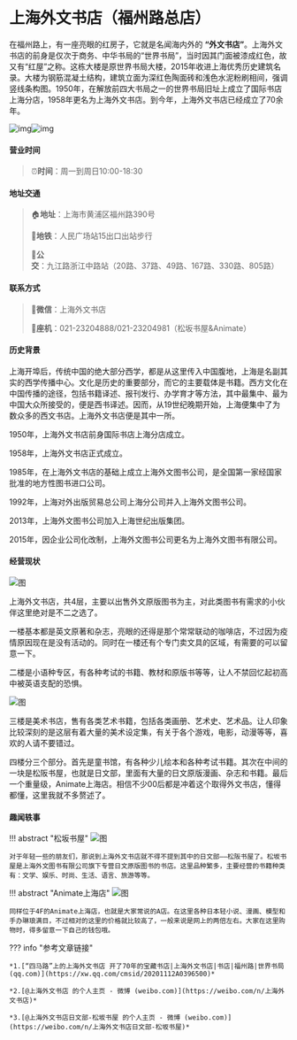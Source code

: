 # 上海外文书店（福州路总店）

在福州路上，有一座亮眼的红房子，它就是名闻海内外的 **“外文书店”**。上海外文书店的前身是仅次于商务、中华书局的“世界书局”，当时因其门面被漆成红色，故又有“红屋”之称。这栋大楼是原世界书局大楼，2015年收进上海优秀历史建筑名录。大楼为钢筋混凝土结构，建筑立面为深红色陶面砖和浅色水泥粉刷相间，强调竖线条构图。1950年，在解放前四大书局之一的世界书局旧址上成立了国际书店上海分店，1958年更名为上海外文书店。到今年，上海外文书店已经成立了70余年。

![img](waiwenshudian/ww_1.png)![img](waiwenshudian/ww_2.png)

#### 营业时间

>:alarm_clock:**时间**：周一到周日10:00-18:30

#### 地址交通

>:house:**地址**：上海市黄浦区福州路390号
>
>:tram:**地铁**：人民广场站15出口出站步行
>
>:bus:**公交**：九江路浙江中路站（20路、37路、49路、167路、330路、805路）

#### 联系方式

>:iphone:**微信**：上海外文书店
>
>:iphone:**座机**：021-23204888/021-23204981（松坂书屋&Animate）

#### 历史背景

上海开埠后，传统中国的绝大部分西学，都是从这里传入中国腹地，上海是名副其实的西学传播中心。文化是历史的重要部分，而它的主要载体是书籍。西方文化在中国传播的途径，包括书籍译述、报刊发行、办学育才等方法，其中最集中、最为中国大众所接受的，便是西书译述。因而，从19世纪晚期开始，上海便集中了为数众多的西文书店。上海外文书店便是其中一所。

1950年，上海外文书店前身国际书店上海分店成立。 

1958年，上海外文书店正式成立。 

1985年，在上海外文书店的基础上成立上海外文图书公司，是全国第一家经国家批准的地方性图书进口公司。 

1992年，上海对外出版贸易总公司上海分公司并入上海外文图书公司。 

2013年，上海外文图书公司加入上海世纪出版集团。 

2015年，因企业公司化改制，上海外文图书公司更名为上海外文图书有限公司。

#### 经营现状

![图](waiwenshudian/ww_3.png)

上海外文书店，共4层，主要以出售外文原版图书为主，对此类图书有需求的小伙伴这里绝对是不二之选了。

一楼基本都是英文原著和杂志，亮眼的还得是那个常常联动的咖啡店，不过因为疫情原因现在是没有活动的。同时在一楼还有个专门卖文具的区域，有需要的可以留意一下。

二楼是小语种专区，有各种考试的书籍、教材和原版书等等，让人不禁回忆起初高中被英语支配的恐惧。

![图](waiwenshudian/ww_4.png)

三楼是美术书店，售有各类艺术书籍，包括各类画册、艺术史、艺术品。让人印象比较深刻的是这层有着大量的美术设定集，有关于各个游戏，电影，动漫等等，喜欢的人请不要错过。

四楼分三个部分。首先是童书馆，有各种少儿绘本和各种考试书籍。其次在中间的一块是松阪书屋，也就是日文部，里面有大量的日文原版漫画、杂志和书籍。最后一个重量级，Animate上海店。相信不少00后都是冲着这个取得外文书店，懂得都懂，这里我就不多赘述了。

#### 趣闻轶事

!!! abstract "松坂书屋"
    ![图](waiwenshudian/ww_5.png)

    对于年轻一些的朋友们，那说到上海外文书店就不得不提到其中的日文部——松阪书屋了。松坂书屋是上海外文图书有限公司旗下专营日文原版图书的书店。这里品种繁多，主要经营的书籍种类有：文学、娱乐、时尚、生活、语言、旅游等等。

!!! abstract "Animate上海店"
    ![图](waiwenshudian/ww_6.png)

    同样位于4F的Animate上海店，也就是大家常说的A店。在这里各种日本轻小说、漫画、模型和手办琳琅满目，不过相对的这里的价格就比较高了，一般来说是网上的两倍左右。大家在这里购物时，得多留意一下自己的钱包哦。


??? info "参考文章链接"

	*1.[“四马路”上的上海外文书店 开了70年的宝藏书店|上海外文书店|书店|福州路|世界书局 (qq.com)](https://xw.qq.com/cmsid/20201112A0396500)*

	*2.[@上海外文书店 的个人主页 - 微博 (weibo.com)](https://weibo.com/n/上海外文书店)*

	*3.[@上海外文书店日文部-松坂书屋 的个人主页 - 微博 (weibo.com)](https://weibo.com/n/上海外文书店日文部-松坂书屋)*
